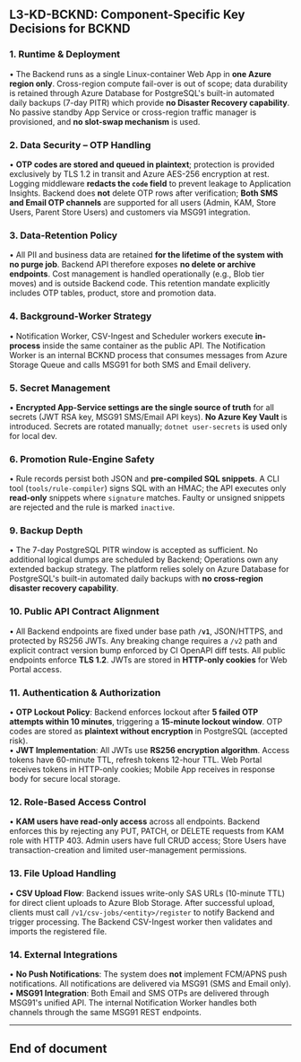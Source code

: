 ## L3-KD-BCKND: Component-Specific Key Decisions for BCKND

### 1. Runtime & Deployment  
• The Backend runs as a single Linux-container Web App in **one Azure region only**. Cross-region compute fail-over is out of scope; data durability is retained through Azure Database for PostgreSQL's built-in automated daily backups (7-day PITR) which provide **no Disaster Recovery capability**. No passive standby App Service or cross-region traffic manager is provisioned, and **no slot-swap mechanism** is used.  

### 2. Data Security – OTP Handling  
• **OTP codes are stored and queued in plaintext**; protection is provided exclusively by TLS 1.2 in transit and Azure AES-256 encryption at rest. Logging middleware **redacts the `code` field** to prevent leakage to Application Insights. Backend does **not** delete OTP rows after verification;  **Both SMS and Email OTP channels** are supported for all users (Admin, KAM, Store Users, Parent Store Users) and customers via MSG91 integration.

### 3. Data-Retention Policy  
• All PII and business data are retained **for the lifetime of the system with no purge job**. Backend API therefore exposes **no delete or archive endpoints**. Cost management is handled operationally (e.g., Blob tier moves) and is outside Backend code. This retention mandate explicitly includes OTP tables, product, store and promotion data.  

### 4. Background-Worker Strategy  
• Notification Worker, CSV-Ingest and Scheduler workers execute **in-process** inside the same container as the public API. The Notification Worker is an internal BCKND process that consumes messages from Azure Storage Queue and calls MSG91 for both SMS and Email delivery. 

### 5. Secret Management  
• **Encrypted App-Service settings are the single source of truth** for all secrets (JWT RSA key, MSG91 SMS/Email API keys). **No Azure Key Vault** is introduced. Secrets are rotated manually; `dotnet user-secrets` is used only for local dev. 

### 6. Promotion Rule-Engine Safety  
• Rule records persist both JSON and **pre-compiled SQL snippets**. A CLI tool (`tools/rule-compiler`) signs SQL with an HMAC; the API executes only **read-only** snippets where `signature` matches. Faulty or unsigned snippets are rejected and the rule is marked `inactive`.  

### 9. Backup Depth  
• The 7-day PostgreSQL PITR window is accepted as sufficient. No additional logical dumps are scheduled by Backend; Operations own any extended backup strategy. The platform relies solely on Azure Database for PostgreSQL's built-in automated daily backups with **no cross-region disaster recovery capability**.

### 10. Public API Contract Alignment  
• All Backend endpoints are fixed under base path **`/v1`**, JSON/HTTPS, and protected by RS256 JWTs. Any breaking change requires a `/v2` path and explicit contract version bump enforced by CI OpenAPI diff tests. All public endpoints enforce **TLS 1.2**. JWTs are stored in **HTTP-only cookies** for Web Portal access.

### 11. Authentication & Authorization  
• **OTP Lockout Policy**: Backend enforces lockout after **5 failed OTP attempts within 10 minutes**, triggering a **15-minute lockout window**. OTP codes are stored as **plaintext without encryption** in PostgreSQL (accepted risk).  
• **JWT Implementation**: All JWTs use **RS256 encryption algorithm**. Access tokens have 60-minute TTL, refresh tokens 12-hour TTL. Web Portal receives tokens in HTTP-only cookies; Mobile App receives in response body for secure local storage.  

### 12. Role-Based Access Control  
• **KAM users have read-only access** across all endpoints. Backend enforces this by rejecting any PUT, PATCH, or DELETE requests from KAM role with HTTP 403. Admin users have full CRUD access; Store Users have transaction-creation and limited user-management permissions.  

### 13. File Upload Handling  
• **CSV Upload Flow**: Backend issues write-only SAS URLs (10-minute TTL) for direct client uploads to Azure Blob Storage. After successful upload, clients must call `/v1/csv-jobs/<entity>/register` to notify Backend and trigger processing. The Backend CSV-Ingest worker then validates and imports the registered file.  

### 14. External Integrations  
• **No Push Notifications**: The system does **not** implement FCM/APNS push notifications. All notifications are delivered via MSG91 (SMS and Email only).  
• **MSG91 Integration**: Both Email and SMS OTPs are delivered through MSG91's unified API. The internal Notification Worker handles both channels through the same MSG91 REST endpoints.

---  
End of document  
---